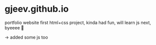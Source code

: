 # gjeev.github.io
portfolio website
first html+css project, kinda had fun, will learn js next, byeeee 👋

-> added some js too 
